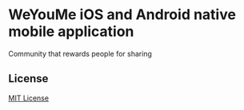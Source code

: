# WeYouMe iOS and Android native mobile application

Community that rewards people for sharing

## License

[MIT License](http://opensource.org/licenses/MIT)
